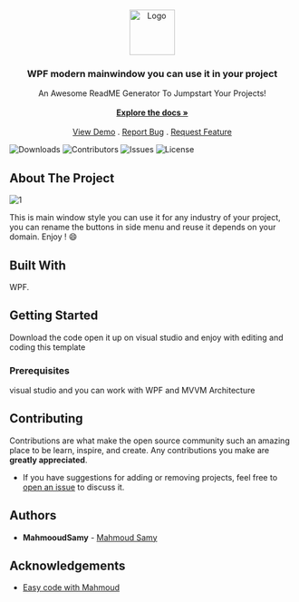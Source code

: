 <br/>
<p align="center">
  <a href="https://github.com/MahmooudSamy/Mainwindow">
    <img src="images/logo.png" alt="Logo" width="80" height="80">
  </a>

  <h3 align="center">WPF modern mainwindow you can use it in your project </h3>

  <p align="center">
    An Awesome ReadME Generator To Jumpstart Your Projects!
    <br/>
    <br/>
    <a href="https://github.com/MahmooudSamy/Mainwindow"><strong>Explore the docs »</strong></a>
    <br/>
    <br/>
    <a href="https://github.com/MahmooudSamy/Mainwindow">View Demo</a>
    .
    <a href="https://github.com/MahmooudSamy/Mainwindow/issues">Report Bug</a>
    .
    <a href="https://github.com/MahmooudSamy/Mainwindow/issues">Request Feature</a>
  </p>
</p>

![Downloads](https://img.shields.io/github/downloads/MahmooudSamy/Mainwindow/total) ![Contributors](https://img.shields.io/github/contributors/MahmooudSamy/Mainwindow?color=dark-green) ![Issues](https://img.shields.io/github/issues/MahmooudSamy/Mainwindow) ![License](https://img.shields.io/github/license/MahmooudSamy/Mainwindow) 

## About The Project

![1](https://github.com/MahmooudSamy/Mainwindow/assets/165038050/1b035929-e74b-476e-85b7-281a1cb3f532)

This is main window style you can use it for any industry of your project, you can rename the buttons in side menu and reuse it depends on your domain. Enjoy ! :smile:

## Built With

WPF.

## Getting Started

Download the code open it up on visual studio and enjoy with editing and coding this template 

### Prerequisites
visual studio and you can work with  WPF and MVVM Architecture 

## Contributing

Contributions are what make the open source community such an amazing place to be learn, inspire, and create. Any contributions you make are **greatly appreciated**.
* If you have suggestions for adding or removing projects, feel free to [open an issue](https://github.com/MahmooudSamy/Mainwindow/issues/new) to discuss it.


## Authors

* **MahmooudSamy** - [Mahmoud Samy](https://github.com/MahmooudSamy/) 

## Acknowledgements

* [Easy code with Mahmoud](https://github.com/MahmooudSamy/)


